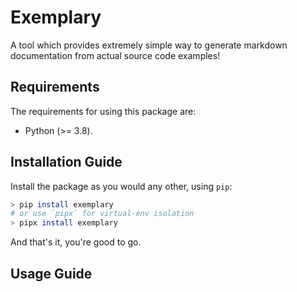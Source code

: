 # Exemplary

A tool which provides extremely simple way to generate markdown documentation
from actual source code examples!

## Requirements

The requirements for using this package are:

- Python (>= 3.8).

## Installation Guide

Install the package as you would any other, using `pip`:

``` sh
> pip install exemplary
# or use `pipx` for virtual-env isolation
> pipx install exemplary
```

And that's it, you're good to go.

## Usage Guide


